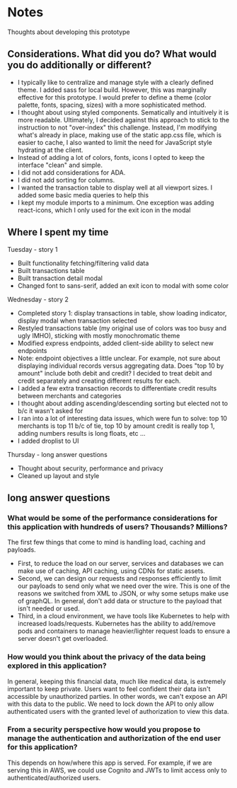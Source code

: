 # Notes

Thoughts about developing this prototype

## Considerations. What did you do? What would you do additionally or different?

- I typically like to centralize and manage style with a clearly defined theme. I added sass for local build. However, this was marginally effective for this prototype. I would prefer to define a theme (color palette, fonts, spacing, sizes) with a more sophisticated method.
- I thought about using styled components. Sematically and intuitively it is more readable. Ultimately, I decided against this approach to stick to the instruction to not "over-index" this challenge. Instead, I'm modifying what's already in place, making use of the static app.css file, which is easier to cache, I also wanted to limit the need for JavaScript style hydrating at the client. 
- Instead of adding a lot of colors, fonts, icons I opted to keep the interface "clean" and simple. 
- I did not add considerations for ADA.
- I did not add sorting for columns.
- I wanted the transaction table to display well at all viewport sizes. I added some basic media queries to help this
- I kept my module imports to a minimum. One exception was adding react-icons, which I only used for the exit icon in the modal

## Where I spent my time 

Tuesday - story 1
- Built functionality fetching/filtering valid data 
- Built transactions table 
- Built transaction detail modal 
- Changed font to sans-serif, added an exit icon to modal with some color

Wednesday - story 2
- Completed story 1: display transactions in table, show loading indicator, display modal when transaction selected
- Restyled transactions table (my original use of colors was too busy and ugly IMHO), sticking with mostly monochromatic theme 
- Modified express endpoints, added client-side ability to select new endpoints
- Note: endpoint objectives a little unclear. For example, not sure about displaying individual records versus aggregating data. Does "top 10 by amount" include both debit and credit? I decided to treat debit and credit separately and creating different results for each.
- I added a few extra transaction records to differentiate credit results between merchants and categories
- I thought about adding ascending/descending sorting but elected not to b/c it wasn't asked for  
- I ran into a lot of interesting data issues, which were fun to solve: top 10 merchants is top 11 b/c of tie, top 10 by amount credit is really top 1, adding numbers results is long floats, etc ...
- I added droplist to UI

Thursday - long answer questions  
- Thought about security, performance and privacy 
- Cleaned up layout and style

## long answer questions 

### What would be some of the performance considerations for this application with hundreds of users? Thousands? Millions?

The first few things that come to mind is handling load, caching and payloads.  
- First, to reduce the load on our server, services and databases we can make use of caching, API caching, using CDNs for static assets.  
- Second, we can design our requests and responses efficiently to limit our payloads to send only what we need over the wire. This is one of the reasons we switched from XML to JSON, or why some setups make use of graphQL. In general, don't add data or structure to the payload that isn't needed or used.
- Third, in a cloud environment, we have tools like Kubernetes to help with increased loads/requests. Kubernetes has the ability to add/remove pods and containers to manage heavier/lighter request loads to ensure a server doesn't get overloaded. 

### How would you think about the privacy of the data being explored in this application?

In general, keeping this financial data, much like medical data, is extremely important to keep private. Users want to feel confident their data isn't accessible by unauthorized parties. In other words, we can't expose an API with this data to the public. We need to lock down the API to only allow authenticated users with the granted level of authorization to view this data.

### From a security perspective how would you propose to manage the authentication and authorization of the end user for this application?

This depends on how/where this app is served. For example, if we are serving this in AWS, we could use Cognito and JWTs to limit access only to authenticated/authorized users.
